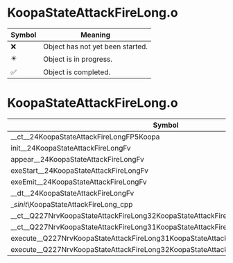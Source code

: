# KoopaStateAttackFireLong.o
| Symbol | Meaning 
| ------------- | ------------- 
| :x: | Object has not yet been started. 
| :eight_pointed_black_star: | Object is in progress. 
| :white_check_mark: | Object is completed. 


# KoopaStateAttackFireLong.o
| Symbol | Decompiled? |
| ------------- | ------------- |
| __ct__24KoopaStateAttackFireLongFP5Koopa | :x: |
| init__24KoopaStateAttackFireLongFv | :x: |
| appear__24KoopaStateAttackFireLongFv | :x: |
| exeStart__24KoopaStateAttackFireLongFv | :x: |
| exeEmit__24KoopaStateAttackFireLongFv | :x: |
| __dt__24KoopaStateAttackFireLongFv | :x: |
| __sinit_\KoopaStateAttackFireLong_cpp | :x: |
| __ct__Q227NrvKoopaStateAttackFireLong32KoopaStateAttackFireLongNrvStartFv | :x: |
| __ct__Q227NrvKoopaStateAttackFireLong31KoopaStateAttackFireLongNrvEmitFv | :x: |
| execute__Q227NrvKoopaStateAttackFireLong31KoopaStateAttackFireLongNrvEmitCFP5Spine | :x: |
| execute__Q227NrvKoopaStateAttackFireLong32KoopaStateAttackFireLongNrvStartCFP5Spine | :x: |
